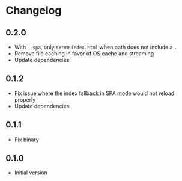 # Changelog

## 0.2.0

- With `--spa`, only serve `index.html` when path does not include a `.`
- Remove file caching in favor of OS cache and streaming
- Update dependencies

## 0.1.2

- Fix issue where the index fallback in SPA mode would not reload properly
- Update dependencies

## 0.1.1

- Fix binary

## 0.1.0

- Initial version
